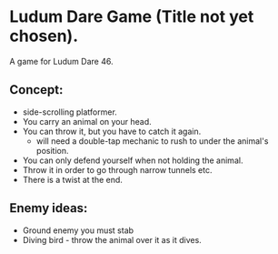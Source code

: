 # Ludum Dare Game (Title not yet chosen).

A game for Ludum Dare 46.

## Concept:
- side-scrolling platformer.
- You carry an animal on your head.
- You can throw it, but you have to catch it again.
  - will need a double-tap mechanic to rush to under the animal's position.
- You can only defend yourself when not holding the animal.
- Throw it in order to go through narrow tunnels etc.
- There is a twist at the end.

## Enemy ideas:
- Ground enemy you must stab
- Diving bird - throw the animal over it as it dives.
